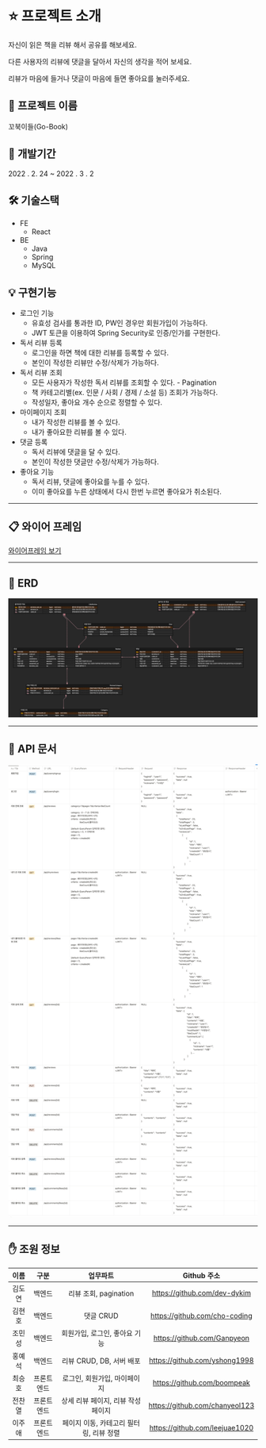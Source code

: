 # ⭐️ 프로젝트 소개

자신이 읽은 책을 리뷰 해서 공유를 해보세요.

다른 사용자의 리뷰에 댓글을 달아서 자신의 생각을 적어 보세요.

리뷰가 마음에 들거나 댓글이 마음에 들면 좋아요를 눌러주세요.

## 🐢 프로젝트 이름

꼬북이들(Go-Book)

## 📆 개발기간

2022 . 2. 24 ~ 2022 . 3 . 2

## 🛠️ 기술스택

- FE
    - React
- BE
    - Java
    - Spring
    - MySQL

## 💡 구현기능
- 로그인 기능
    - 유효성 검사를 통과한 ID, PW인 경우만 회원가입이 가능하다.
    - JWT 토큰을 이용하여 Spring Security로 인증/인가를 구현한다.
- 독서 리뷰 등록
    - 로그인을 하면 책에 대한 리뷰를 등록할 수 있다.
    - 본인이 작성한 리뷰만 수정/삭제가 가능하다.
- 독서 리뷰 조회
    - 모든 사용자가 작성한 독서 리뷰를 조회할 수 있다. - Pagination
    - 책 카테고리별(ex. 인문 / 사회 / 경제 / 소설 등) 조회가 가능하다.
    - 작성일자, 좋아요 개수 순으로 정렬할 수 있다.
- 마이페이지 조회
    - 내가 작성한 리뷰를 볼 수 있다.
    - 내가 좋아요한 리뷰를 볼 수 있다.
- 댓글 등록
    - 독서 리뷰에 댓글을 달 수 있다.
    - 본인이 작성한 댓글만 수정/삭제가 가능하다.
- 좋아요 기능
    - 독서 리뷰, 댓글에 좋아요를 누를 수 있다.
    - 이미 좋아요를 누른 상태에서 다시 한번 누르면 좋아요가 취소된다.

---

## 📋 와이어 프레임

[와이어프레임 보기](https://www.figma.com/file/pXVtDukCzJHbO0VN8O2rjH/Untitled?node-id=0%3A1&t=BDRI1YjfzprBuk7I-1)

---

## 📄 ERD
![erd.png](document/erd.png)

---

## 📜 API 문서
![api.png](document/api.png)

---
## ✋ 조원 정보
|이름|  구분   |        업무파트        |           Github 주소           |
|:---:|:-----:|:------------------:|:-----------------------------:|
|김도연|  백엔드  | 리뷰 조회, pagination  |  https://github.com/dev-dykim |
|김현호|  백엔드  |      댓글 CRUD       | https://github.com/cho-coding |
|조민성|  백엔드  | 회원가입, 로그인, 좋아요 기능  |  https://github.com/Ganpyeon  |
|홍예석|  백엔드  | 리뷰 CRUD, DB, 서버 배포 | https://github.com/yshong1998 |
|최승호| 프론트엔드 | 로그인, 회원가입, 마이페이지 |  https://github.com/boompeak  |
|전찬열| 프론트엔드 | 상세 리뷰 페이지, 리뷰 작성 페이지 | https://github.com/chanyeol123 |
|이주애| 프론트엔드 | 페이지 이동, 카테고리 필터링, 리뷰 정렬 | https://github.com/leejuae1020 |

